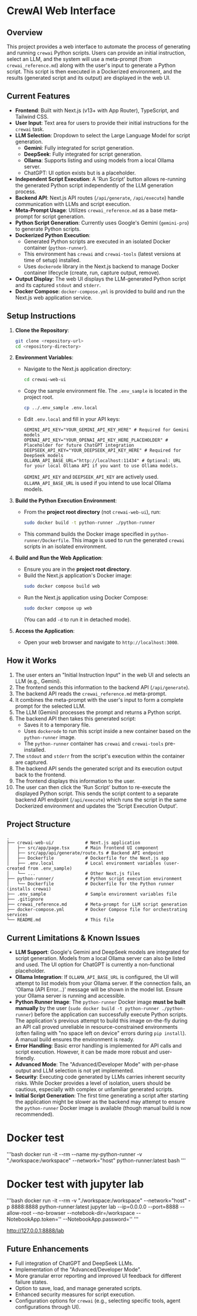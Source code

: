 # CrewAI Web Interface

## Overview

This project provides a web interface to automate the process of generating and running `crewai` Python scripts. Users can provide an initial instruction, select an LLM, and the system will use a meta-prompt (from `crewai_reference.md`) along with the user's input to generate a Python script. This script is then executed in a Dockerized environment, and the results (generated script and its output) are displayed in the web UI.

## Current Features

*   **Frontend**: Built with Next.js (v13+ with App Router), TypeScript, and Tailwind CSS.
*   **User Input**: Text area for users to provide their initial instructions for the `crewai` task.
*   **LLM Selection**: Dropdown to select the Large Language Model for script generation.
    *   **Gemini**: Fully integrated for script generation.
    *   **DeepSeek**: Fully integrated for script generation.
    *   **Ollama**: Supports listing and using models from a local Ollama server.
    *   ChatGPT: UI option exists but is a placeholder.
*   **Independent Script Execution**: A 'Run Script' button allows re-running the generated Python script independently of the LLM generation process.
*   **Backend API**: Next.js API routes (`/api/generate`, `/api/execute`) handle communication with LLMs and script execution.
*   **Meta-Prompt Usage**: Utilizes `crewai_reference.md` as a base meta-prompt for script generation.
*   **Python Script Generation**: Currently uses Google's Gemini (`gemini-pro`) to generate Python scripts.
*   **Dockerized Python Execution**:
    *   Generated Python scripts are executed in an isolated Docker container (`python-runner`).
    *   This environment has `crewai` and `crewai-tools` (latest versions at time of setup) installed.
    *   Uses `dockerode` library in the Next.js backend to manage Docker container lifecycle (create, run, capture output, remove).
*   **Output Display**: The web UI displays the LLM-generated Python script and its captured `stdout` and `stderr`.
*   **Docker Compose**: `docker-compose.yml` is provided to build and run the Next.js web application service.

## Setup Instructions

1.  **Clone the Repository**:
    ```bash
    git clone <repository-url>
    cd <repository-directory>
    ```

2.  **Environment Variables**:
    *   Navigate to the Next.js application directory:
        ```bash
        cd crewai-web-ui
        ```
    *   Copy the sample environment file. The `.env_sample` is located in the project root.
        ```bash
        cp ../.env_sample .env.local
        ```
    *   Edit `.env.local` and fill in your API keys:
        ```env
        GEMINI_API_KEY="YOUR_GEMINI_API_KEY_HERE" # Required for Gemini models
        OPENAI_API_KEY="YOUR_OPENAI_API_KEY_HERE_PLACEHOLDER" # Placeholder for future ChatGPT integration
        DEEPSEEK_API_KEY="YOUR_DEEPSEEK_API_KEY_HERE" # Required for DeepSeek models
        OLLAMA_API_BASE_URL="http://localhost:11434" # Optional: URL for your local Ollama API if you want to use Ollama models.
        ```
        `GEMINI_API_KEY` and `DEEPSEEK_API_KEY` are actively used. `OLLAMA_API_BASE_URL` is used if you intend to use local Ollama models.

3.  **Build the Python Execution Environment**:
    *   From the **project root directory** (not `crewai-web-ui`), run:
        ```bash
        sudo docker build -t python-runner ./python-runner
        ```
    *   This command builds the Docker image specified in `python-runner/Dockerfile`. This image is used to run the generated `crewai` scripts in an isolated environment.

4.  **Build and Run the Web Application**:
    *   Ensure you are in the **project root directory**.
    *   Build the Next.js application's Docker image:
        ```bash
        sudo docker compose build web
        ```
    *   Run the Next.js application using Docker Compose:
        ```bash
        sudo docker compose up web
        ```
        (You can add `-d` to run it in detached mode).

5.  **Access the Application**:
    *   Open your web browser and navigate to `http://localhost:3000`.

## How it Works

1.  The user enters an "Initial Instruction Input" in the web UI and selects an LLM (e.g., Gemini).
2.  The frontend sends this information to the backend API (`/api/generate`).
3.  The backend API reads the `crewai_reference.md` meta-prompt.
4.  It combines the meta-prompt with the user's input to form a complete prompt for the selected LLM.
5.  The LLM (Gemini) processes the prompt and returns a Python script.
6.  The backend API then takes this generated script:
    *   Saves it to a temporary file.
    *   Uses `dockerode` to run this script inside a new container based on the `python-runner` image.
    *   The `python-runner` container has `crewai` and `crewai-tools` pre-installed.
7.  The `stdout` and `stderr` from the script's execution within the container are captured.
8.  The backend API sends the generated script and its execution output back to the frontend.
9.  The frontend displays this information to the user.
10. The user can then click the 'Run Script' button to re-execute the displayed Python script. This sends the script content to a separate backend API endpoint (`/api/execute`) which runs the script in the same Dockerized environment and updates the 'Script Execution Output'.

## Project Structure

```
.
├── crewai-web-ui/            # Next.js application
│   ├── src/app/page.tsx      # Main frontend UI component
│   ├── src/app/api/generate/route.ts # Backend API endpoint
│   ├── Dockerfile            # Dockerfile for the Next.js app
│   ├── .env.local            # Local environment variables (user-created from .env_sample)
│   └── ...                   # Other Next.js files
├── python-runner/            # Python script execution environment
│   └── Dockerfile            # Dockerfile for the Python runner (installs crewai)
├── .env_sample               # Sample environment variables file
├── .gitignore
├── crewai_reference.md       # Meta-prompt for LLM script generation
├── docker-compose.yml        # Docker Compose file for orchestrating services
└── README.md                 # This file
```

## Current Limitations & Known Issues

*   **LLM Support**: Google's Gemini and DeepSeek models are integrated for script generation. Models from a local Ollama server can also be listed and used. The UI option for ChatGPT is currently a non-functional placeholder.
*   **Ollama Integration**: If `OLLAMA_API_BASE_URL` is configured, the UI will attempt to list models from your Ollama server. If the connection fails, an 'Ollama (API Error...)' message will be shown in the model list. Ensure your Ollama server is running and accessible.
*   **Python Runner Image**: The `python-runner` Docker image **must be built manually** by the user (`sudo docker build -t python-runner ./python-runner`) before the application can successfully execute Python scripts. The application's previous attempt to build this image on-the-fly during an API call proved unreliable in resource-constrained environments (often failing with "no space left on device" errors during `pip install`). A manual build ensures the environment is ready.
*   **Error Handling**: Basic error handling is implemented for API calls and script execution. However, it can be made more robust and user-friendly.
*   **Advanced Mode**: The "Advanced/Developer Mode" with per-phase output and LLM selection is not yet implemented.
*   **Security**: Executing code generated by LLMs carries inherent security risks. While Docker provides a level of isolation, users should be cautious, especially with complex or unfamiliar generated scripts.
*   **Initial Script Generation**: The first time generating a script after starting the application might be slower as the backend may attempt to ensure the `python-runner` Docker image is available (though manual build is now recommended).

# Docker test
'''bash
docker run -it --rm --name my-python-runner -v "./workspace:/workspace" --network="host" python-runner:latest bash
'''


# Docker test with jupyter lab
'''bash
docker run -it --rm  -v "./workspace:/workspace" --network="host" -p 8888:8888 python-runner:latest jupyter lab --ip=0.0.0.0 --port=8888 --allow-root --no-browser --notebook-dir=/workspace --NotebookApp.token='' --NotebookApp.password=''
'''

http://127.0.0.1:8888/lab

## Future Enhancements

*   Full integration of ChatGPT and DeepSeek LLMs.
*   Implementation of the "Advanced/Developer Mode".
*   More granular error reporting and improved UI feedback for different failure states.
*   Option to save, load, and manage generated scripts.
*   Enhanced security measures for script execution.
*   Configuration options for `crewai` (e.g., selecting specific tools, agent configurations through UI).
